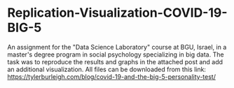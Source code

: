 # Replication-Visualization-COVID-19-BIG-5
An assignment for the "Data Science Laboratory" course at BGU, Israel, in a master's degree program in social psychology specializing in big data. The task was to reproduce the results and graphs in the attached post and add an additional visualization.
All files can be downloaded from this link: https://tylerburleigh.com/blog/covid-19-and-the-big-5-personality-test/
